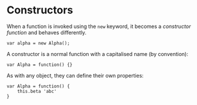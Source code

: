 # Constructors

When a function is invoked using the `new` keyword, it becomes a _constructor function_ and behaves differently.

```
var alpha = new Alpha();
```

A constructor is a normal function with a capitalised name \(by convention\):

```
var Alpha = function() {}
```

As with any object, they can define their own properties:

```
var Alpha = function() {
    this.beta 'abc'
}
```



